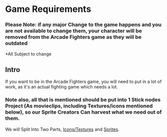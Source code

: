 
# Game Requirements

### Please Note: if any major Change to the game happens and you are not available to change them, your character will be removed from the Arcade Fighters game as they will be outdated

*All Subject to change

## Intro

If you want to be in the Arcade Fighters game, you will need to put in a lot of work, as it's an actual fighting game which needs a lot.

### Note also, all that is mentioned should be put into 1 Stick nodes Project (As movieclips, including Textures/icons mentioned below), so our Sprite Creators Can harvest what we need out of them.

We will Split Into Two Parts, [Icons/Textures](https://sncommunity.github.io/req/pages/icons-and-textures) and [Sprites](https://sncommunity.github.io/req/pages/sprites).
